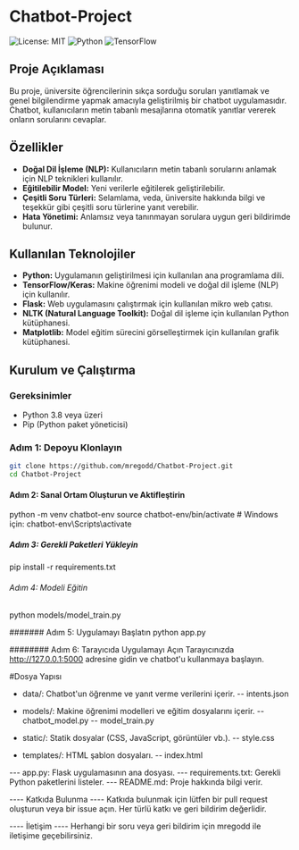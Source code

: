 # Chatbot-Project

![License: MIT](https://img.shields.io/badge/License-MIT-green.svg)
![Python](https://img.shields.io/badge/Python-3.8%2B-blue.svg)
![TensorFlow](https://img.shields.io/badge/TensorFlow-2.0%2B-orange.svg)

## Proje Açıklaması
Bu proje, üniversite öğrencilerinin sıkça sorduğu soruları yanıtlamak ve genel bilgilendirme yapmak amacıyla geliştirilmiş bir chatbot uygulamasıdır. Chatbot, kullanıcıların metin tabanlı mesajlarına otomatik yanıtlar vererek onların sorularını cevaplar.

## Özellikler
- **Doğal Dil İşleme (NLP):** Kullanıcıların metin tabanlı sorularını anlamak için NLP teknikleri kullanılır.
- **Eğitilebilir Model:** Yeni verilerle eğitilerek geliştirilebilir.
- **Çeşitli Soru Türleri:** Selamlama, veda, üniversite hakkında bilgi ve teşekkür gibi çeşitli soru türlerine yanıt verebilir.
- **Hata Yönetimi:** Anlamsız veya tanınmayan sorulara uygun geri bildirimde bulunur.

## Kullanılan Teknolojiler
- **Python:** Uygulamanın geliştirilmesi için kullanılan ana programlama dili.
- **TensorFlow/Keras:** Makine öğrenimi modeli ve doğal dil işleme (NLP) için kullanılır.
- **Flask:** Web uygulamasını çalıştırmak için kullanılan mikro web çatısı.
- **NLTK (Natural Language Toolkit):** Doğal dil işleme için kullanılan Python kütüphanesi.
- **Matplotlib:** Model eğitim sürecini görselleştirmek için kullanılan grafik kütüphanesi.

## Kurulum ve Çalıştırma
### Gereksinimler
- Python 3.8 veya üzeri
- Pip (Python paket yöneticisi)

### Adım 1: Depoyu Klonlayın
```bash
git clone https://github.com/mregodd/Chatbot-Project.git
cd Chatbot-Project
```

#### Adım 2: Sanal Ortam Oluşturun ve Aktifleştirin
python -m venv chatbot-env
source chatbot-env/bin/activate  # Windows için: chatbot-env\Scripts\activate

##### Adım 3: Gerekli Paketleri Yükleyin
pip install -r requirements.txt

###### Adım 4: Modeli Eğitin
python models/model_train.py

####### Adım 5: Uygulamayı Başlatın
python app.py

######## Adım 6: Tarayıcıda Uygulamayı Açın
Tarayıcınızda http://127.0.0.1:5000 adresine gidin ve chatbot'u kullanmaya başlayın.

#Dosya Yapısı
- data/: Chatbot'un öğrenme ve yanıt verme verilerini içerir.
-- intents.json

- models/: Makine öğrenimi modelleri ve eğitim dosyalarını içerir.
-- chatbot_model.py
-- model_train.py

- static/: Statik dosyalar (CSS, JavaScript, görüntüler vb.).
-- style.css

- templates/: HTML şablon dosyaları.
-- index.html

--- app.py: Flask uygulamasının ana dosyası.
--- requirements.txt: Gerekli Python paketlerini listeler.
--- README.md: Proje hakkında bilgi verir.


---- Katkıda Bulunma ----
Katkıda bulunmak için lütfen bir pull request oluşturun veya bir issue açın. Her türlü katkı ve geri bildirim değerlidir.


---- İletişim ----
Herhangi bir soru veya geri bildirim için mregodd ile iletişime geçebilirsiniz.
